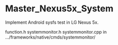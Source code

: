 # Master_Nexus5x_System
Implement Android sysfs test in LG Nexus 5x.

function.h
systemmonitor.h
systemmonitor.cpp
in .../frameworks/native/cmds/systemmonitor/
